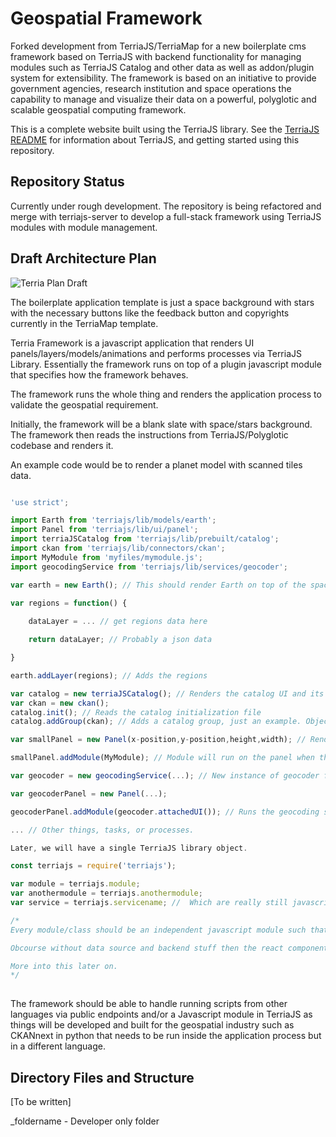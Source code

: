 Geospatial Framework
==========

Forked development from TerriaJS/TerriaMap for a new boilerplate cms framework based on TerriaJS with backend functionality for managing modules such as TerriaJS Catalog and other data as well as addon/plugin system for extensibility. The framework is based on an initiative to provide government agencies, research institution and space operations the capability to manage and visualize their data on a powerful, polyglotic and scalable geospatial computing framework.

This is a complete website built using the TerriaJS library. See the [TerriaJS README](https://github.com/TerriaJS/TerriaJS) for information about TerriaJS, and getting started using this repository.

## Repository Status

Currently under rough development. The repository is being refactored and merge with terriajs-server to develop a full-stack framework using TerriaJS modules with module management.

## Draft Architecture Plan

![Terria Plan Draft](terria-architecture.png "Terria Plan Draft")

The boilerplate application template is just a space background with stars with the necessary buttons like the feedback button and copyrights currently in the TerriaMap template.

Terria Framework is a javascript application that renders UI panels/layers/models/animations and performs processes via TerriaJS Library. Essentially the framework runs on top of a plugin javascript module that specifies how the framework behaves.

The framework runs the whole thing and renders the application process to validate the geospatial requirement.

Initially, the framework will be a blank slate with space/stars background. The framework then reads the instructions from TerriaJS/Polyglotic codebase and renders it.	

An example code would be to render a planet model with scanned tiles data.

```js

'use strict';

import Earth from 'terriajs/lib/models/earth';
import Panel from 'terriajs/lib/ui/panel';
import terriaJSCatalog from 'terriajs/lib/prebuilt/catalog';
import ckan from 'terriajs/lib/connectors/ckan';
import MyModule from 'myfiles/mymodule.js';
import geocodingService from 'terriajs/lib/services/geocoder';

var earth = new Earth(); // This should render Earth on top of the space/stars background when the framework starts.

var regions = function() {
	
	dataLayer = ... // get regions data here

	return dataLayer; // Probably a json data

}

earth.addLayer(regions); // Adds the regions

var catalog = new terriaJSCatalog(); // Renders the catalog UI and its functionalities.
var ckan = new ckan();
catalog.init(); // Reads the catalog initialization file
catalog.addGroup(ckan); // Adds a catalog group, just an example. Object options are omitted.

var smallPanel = new Panel(x-position,y-position,height,width); // Renders a small panel in the x,y position in the browser screen.

smallPanel.addModule(MyModule); // Module will run on the panel when the framework starts. myModule is a javascript polyglotic module that runs other languages/script files or codebase using a library called 'terriajs/lib/polyglotic/java' for java or something else.

var geocoder = new geocodingService(...); // New instance of geocoder for boundary lookup service reverse and forward.

var geocoderPanel = new Panel(...);

geocoderPanel.addModule(geocoder.attachedUI()); // Runs the geocoding service UI.

... // Other things, tasks, or processes.

Later, we will have a single TerriaJS library object.

const terriajs = require('terriajs');

var module = terriajs.module;
var anothermodule = terriajs.anothermodule;
var service = terriajs.servicename; //  Which are really still javascript modules but it makes more sense to call them services.

/*
Every module/class should be an independent javascript module such that the modules should still run on the static browser aside from the framework environment that it will be loaded into. Each module should be independent and have its own UI and functionalities built into them. Essentially having React component built into the module to render its UI somehow like an <iframe> which makes up the panel but probably better. We'll probably extend iframe's functionality for civilian use.

Obcourse without data source and backend stuff then the react component has to get the data statically embedded in the source code or json file.

More into this later on.
*/
		
```

The framework should be able to handle running scripts from other languages via public endpoints and/or a Javascript module in TerriaJS as things will be developed and built for the geospatial industry such as CKANnext in python that needs to be run inside the application process but in a different language.

## Directory Files and Structure

[To be written]

_foldername - Developer only folder
